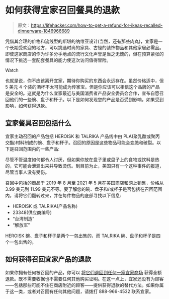 # 如何获得宜家召回餐具的退款

> 原文：<https://lifehacker.com/how-to-get-a-refund-for-ikeas-recalled-dinnerware-1846966689>

凭借其合理的价格和流线型的斯堪的纳维亚设计(当然，还有那些肉丸)，宜家是一个长期受欢迎的地方，可以挑选时尚的家具、古怪的装饰物品和其他家居必需品。即使这家商店的作为许多分手地点的流行文化声誉是当之无愧的，但在预算紧张的情况下挑选一套配套餐具的能力使这次访问值得冒险。

Watch

也就是说，你不应该离开宜家，期待你购买的东西会永远存在。虽然价格适中，但 5 美元 4 个装的酒杯不太可能成为传家宝。但是你应该可以相信这个品牌的产品是安全的。这就是为什么宜家最近与美国消费者产品安全委员会合作，宣布自愿召回他们的一些碗、盘子和杯子。以下是如何发现您的产品是否受到影响，如果受到影响，如何获得退款。

## 宜家餐具召回包括什么

宜家主动召回的产品包括 HEROISK 和 TALRIKA 产品线中由 PLA(聚乳酸或聚丙交酯)材料制成的碗、盘子和杯子。召回的原因是这些物品可能会变脆和破裂。以下是召回范围内的一些产品:

尽管不管温度如何都令人讨厌，但如果你放在盘子里或盘子上的食物或饮料是热的，它可能会泄漏出来并导致烫伤。到目前为止，美国只有一个这种事件的报道，尽管当事人没有受伤。

召回中包括的商品于 2019 年 8 月至 2021 年 5 月在美国商店和网上销售，价格从 3.99 美元到 11.99 美元不等。要了解您的碗、盘子和/或杯子是否包括在召回范围内，请将它们翻转过来，并在每件物品的底部寻找以下信息:

*   HEROISK 或 TALRIKA(产品名称)
*   23348(供应商编号)
*   “台湾制造”
*   “解放军”

HEROISK 碗、盘子和杯子是两个一包出售的，而 TALRIKA 碗、盘子和杯子是四个一包出售的。

## 如何获得召回宜家产品的退款

如果你拥有任何被召回的产品，你可以 [将它们退回到任何一家宜家商场](https://www.ikea.com/us/en/customer-service/product-support/recalls/ikea-recalls-heroisk-and-talrika-bowls-plates-and-mugs-pub1bd8d7a0) 获得全额退款。既不需要收据也不需要任何其他购买证明。在这一点上，宜家还没有为顾客——包括那些可能不住在商店附近的顾客——提供获得退款的替代方法。如果你属于这一类，或者对召回有任何其他问题，请拨打 888-966-4532 联系宜家。